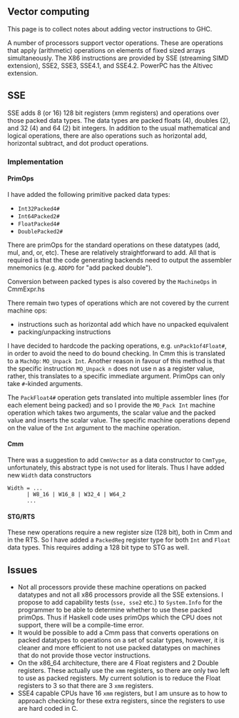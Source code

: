 ## Vector computing



This page is to collect notes about adding vector instructions to GHC.



A number of processors support vector operations.
These are operations that apply (arithmetic) operations on elements of fixed sized arrays simultaneously.
The X86 instructions are provided by SSE (streaming SIMD extension), SSE2, SSE3, SSE4.1, and SSE4.2.
PowerPC has the Altivec extension.


## SSE



SSE adds 8 (or 16) 128 bit registers (xmm registers) and operations over those packed data types.  The data types are packed floats (4), doubles (2), and 32 (4) and 64 (2) bit integers.  In addition to the usual mathematical and logical operations, there are also operations such as horizontal add, horizontal subtract, and dot product operations.


### Implementation


#### PrimOps



I have added the following primitive packed data types:


- `Int32Packed4#`
- `Int64Packed2#`
- `FloatPacked4#`
- `DoublePacked2#`


There are primOps for the standard operations on these datatypes (add, mul, and, or, etc).  These are relatively straightforward to add.  All that is required is that the code generating backends need to output the assembler mnemonics (e.g. `ADDPD` for "add packed double").



Conversion between packed types is also covered by the `MachineOps` in CmmExpr.hs



There remain two types of operations which are not covered by the current machine ops:


- instructions such as horizontal add which have no unpacked equivalent
- packing/unpacking instructions 


I have decided to hardcode the packing operations, e.g. `unPack1of4Float#`, in order to avoid the need to do bound checking.  In Cmm this is translated to a `MachOp`: `MO_Unpack Int`.  Another reason in favour of this method is that the specific instruction `MO_Unpack n` does not use n as a register value, rather, this translates to a specific immediate argument.  PrimOps can only take `#`-kinded arguments.



The `PackFloat4#` operation gets translated into multiple assembler lines (for each element being packed) and so I provide the `MO_Pack Int` machine operation which takes two arguments, the scalar value and the packed value and inserts the scalar value.  The specific machine operations depend on the value of the `Int` argument to the machine operation.


#### Cmm



There was a suggestion to add `CmmVector` as a data constructor to `CmmType`, unfortunately, this abstract type is not used for literals.  Thus I have added new `Width` data constructors


```wiki
Width = ...
      | W8_16 | W16_8 | W32_4 | W64_2
      ...
```

#### STG/RTS



These new operations require a new register size (128 bit), both in Cmm and in the RTS.  So I have added a `PackedReg` register type for both `Int` and `Float` data types.  This requires adding a 128 bit type to STG as well.


## Issues


- Not all processors provide these machine operations on packed datatypes and not all x86 processors provide all the SSE extensions.  I propose to add capability tests (`sse, sse2` etc.) to `System.Info` for the programmer to be able to determine whether to use these packed primOps.  Thus if Haskell code uses primOps which the CPU does not support, there will be a compile-time error.
- It would be possible to add a Cmm pass that converts operations on packed datatypes to operations on a set of scalar types, however, it is cleaner and more efficient to not use packed datatypes on machines that do not provide those vector instructions.
- On the x86\_64 architecture, there are 4 Float registers and 2 Double registers.  These actually use the `xmm` registers, so there are only two left to use as packed registers.  My current solution is to reduce the Float registers to 3 so that there are 3 `xmm` registers.
- SSE4 capable CPUs have 16 `xmm` registers, but I am unsure as to how to approach checking for these extra registers, since the registers to use are hard coded in C.
